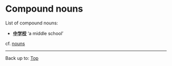# Compound nouns

List of compound nouns:
- **[中学校](../dict/ch/chu/chuugakkou.md)** ‘a middle school’

cf. [nouns](nouns.md)

----

Back up to: [Top](../index.md)
